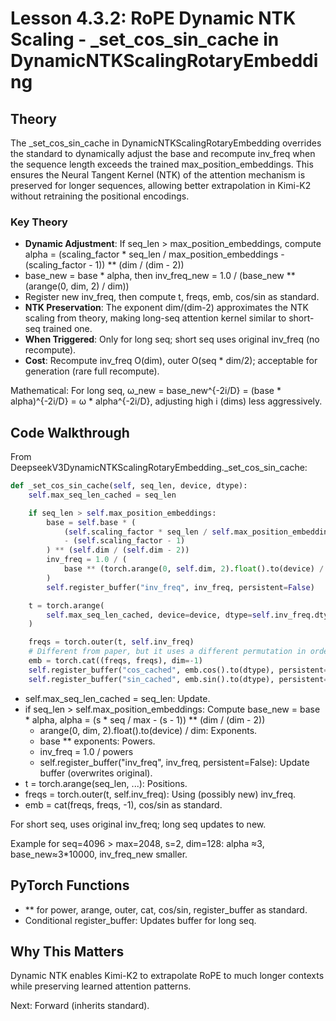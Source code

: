 # Lesson 4.3.2: RoPE Dynamic NTK Scaling - _set_cos_sin_cache in DynamicNTKScalingRotaryEmbedding

## Theory

The _set_cos_sin_cache in DynamicNTKScalingRotaryEmbedding overrides the standard to dynamically adjust the base and recompute inv_freq when the sequence length exceeds the trained max_position_embeddings. This ensures the Neural Tangent Kernel (NTK) of the attention mechanism is preserved for longer sequences, allowing better extrapolation in Kimi-K2 without retraining the positional encodings.

### Key Theory
- **Dynamic Adjustment**: If seq_len > max_position_embeddings, compute alpha = (scaling_factor * seq_len / max_position_embeddings - (scaling_factor - 1)) ** (dim / (dim - 2))
- base_new = base * alpha, then inv_freq_new = 1.0 / (base_new ** (arange(0, dim, 2) / dim))
- Register new inv_freq, then compute t, freqs, emb, cos/sin as standard.
- **NTK Preservation**: The exponent dim/(dim-2) approximates the NTK scaling from theory, making long-seq attention kernel similar to short-seq trained one.
- **When Triggered**: Only for long seq; short seq uses original inv_freq (no recompute).
- **Cost**: Recompute inv_freq O(dim), outer O(seq * dim/2); acceptable for generation (rare full recompute).

Mathematical: For long seq, ω_new = base_new^{-2i/D} = (base * alpha)^{-2i/D} = ω * alpha^{-2i/D}, adjusting high i (dims) less aggressively.

## Code Walkthrough

From DeepseekV3DynamicNTKScalingRotaryEmbedding._set_cos_sin_cache:

```python
def _set_cos_sin_cache(self, seq_len, device, dtype):
    self.max_seq_len_cached = seq_len

    if seq_len > self.max_position_embeddings:
        base = self.base * (
            (self.scaling_factor * seq_len / self.max_position_embeddings)
            - (self.scaling_factor - 1)
        ) ** (self.dim / (self.dim - 2))
        inv_freq = 1.0 / (
            base ** (torch.arange(0, self.dim, 2).float().to(device) / self.dim)
        )
        self.register_buffer("inv_freq", inv_freq, persistent=False)

    t = torch.arange(
        self.max_seq_len_cached, device=device, dtype=self.inv_freq.dtype
    )

    freqs = torch.outer(t, self.inv_freq)
    # Different from paper, but it uses a different permutation in order to obtain the same calculation
    emb = torch.cat((freqs, freqs), dim=-1)
    self.register_buffer("cos_cached", emb.cos().to(dtype), persistent=False)
    self.register_buffer("sin_cached", emb.sin().to(dtype), persistent=False)
```

- self.max_seq_len_cached = seq_len: Update.
- if seq_len > self.max_position_embeddings: Compute base_new = base * alpha, alpha = (s * seq / max - (s - 1)) ** (dim / (dim - 2))
  - arange(0, dim, 2).float().to(device) / dim: Exponents.
  - base ** exponents: Powers.
  - inv_freq = 1.0 / powers
  - self.register_buffer("inv_freq", inv_freq, persistent=False): Update buffer (overwrites original).
- t = torch.arange(seq_len, ...): Positions.
- freqs = torch.outer(t, self.inv_freq): Using (possibly new) inv_freq.
- emb = cat(freqs, freqs, -1), cos/sin as standard.

For short seq, uses original inv_freq; long seq updates to new.

Example for seq=4096 > max=2048, s=2, dim=128: alpha ≈3, base_new≈3*10000, inv_freq_new smaller.

## PyTorch Functions
- ** for power, arange, outer, cat, cos/sin, register_buffer as standard.
- Conditional register_buffer: Updates buffer for long seq.

## Why This Matters
Dynamic NTK enables Kimi-K2 to extrapolate RoPE to much longer contexts while preserving learned attention patterns.

Next: Forward (inherits standard).
